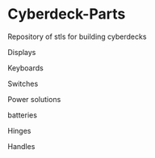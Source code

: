 # Cyberdeck-Parts

Repository of stls for building cyberdecks

Displays

Keyboards

Switches

Power solutions

batteries

Hinges

Handles
